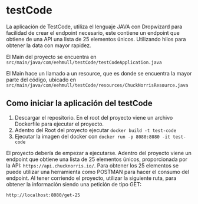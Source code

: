 # testCode

La aplicación de TestCode, utiliza el lenguaje JAVA con Dropwizard
para facilidad de crear el endpoint necesario, este contiene un endpoint
que obtiene de una API una lista de 25 elementos únicos. 
Utilizando hilos para obtener la data con mayor rapidez.

El Main del proyecto se encuentra en `src/main/java/com/eehmull/testCode/testCodeApplication.java`

El Main hace un llamado a un resource, que es donde se encuentra
la mayor parte del código, ubicado en `src/main/java/com/eehmull/testCode/resources/ChuckNorrisResource.java`

Como iniciar la aplicación del testCode
---
1. Descargar el repositorio. En el root del proyecto viene un archivo Dockerfile para ejecutar el proyecto.
2. Adentro del Root del proyecto ejecutar `docker build -t test-code`
3. Ejecutar la imagen del docker con `docker run -p 8080:8080 -it test-code`

El proyecto debería de empezar a ejecutarse. Adentro del proyecto viene un endpoint que obtiene una lista de 25 elementos únicos, proporcionada por la API: `https://api.chucknorris.io/`.
Para obtener los 25 elementos se puede utilizar una herramienta como POSTMAN
para hacer el consumo del endpoint. Al tener corriendo el proyecto, utilizar la 
siguiente ruta, para obtener la información siendo una petición de tipo GET:

`http://localhost:8080/get-25`

